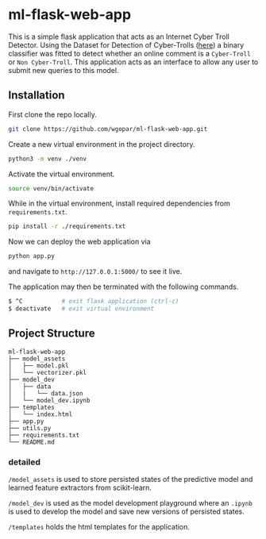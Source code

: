 # ml-flask-web-app 

This is a simple flask application that acts as an Internet Cyber Troll Detector. Using the
Dataset for Detection of Cyber-Trolls ([here](https://dataturks.com/projects/abhishek.narayanan/Dataset%20for%20Detection%20of%20Cyber-Trolls/))
a binary classifier was fitted to detect whether an online comment is a `Cyber-Troll` or `Non Cyber-Troll`. This application
acts as an interface to allow any user to submit new queries to this model. 
  

## Installation

First clone the repo locally.
~~~bash
git clone https://github.com/wgopar/ml-flask-web-app.git
~~~

Create a new virtual environment in the project directory.
~~~bash
python3 -m venv ./venv
~~~

Activate the virtual environment.
~~~bash
source venv/bin/activate
~~~

While in the virtual environment, install required dependencies from `requirements.txt`.

~~~bash
pip install -r ./requirements.txt
~~~

Now we can deploy the web application via
~~~bash
python app.py
~~~

and navigate to `http://127.0.0.1:5000/` to see it live.

The application may then be terminated with the following commands.
~~~bash
$ ^C           # exit flask application (ctrl-c)
$ deactivate   # exit virtual environment
~~~


## Project Structure 

~~~
ml-flask-web-app
├── model_assets
│   ├── model.pkl
│   └── vectorizer.pkl
├── model_dev
│   ├── data
│   |   └── data.json
│   └── model_dev.ipynb
├── templates
│   └── index.html
├── app.py
├── utils.py
├── requirements.txt
└── README.md
~~~


### detailed

`/model_assets` is used to store persisted states of the predictive model and learned feature extractors from scikit-learn. 

`/model_dev` is used as the model development playground where an `.ipynb` is used to develop the model and save new versions of persisted states.

`/templates` holds the html templates for the application.

